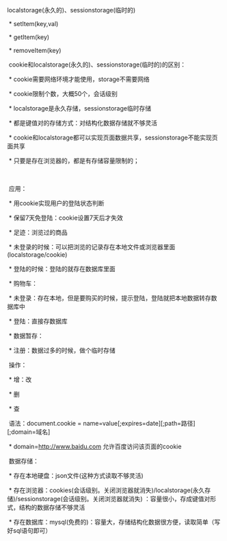 localstorage(永久的)、sessionstorage(临时的)

​            * setItem(key,val)

​            * getItem(key)

​            * removeItem(key)

 

​        cookie和localstorage(永久的)、sessionstorage(临时的)的区别：

​            * cookie需要网络环境才能使用，storage不需要网络

​            * cookie限制个数，大概50个，会话级别

​            * localstorage是永久存储，sessionstorage临时存储

​            * 都是键值对的存储方式：对结构化数据存储就不够灵活

​            * cookie和localstorage都可以实现页面数据共享，sessionstorage不能实现页面共享

​            * 只要是存在浏览器的，都是有存储容量限制的；

​        

​        应用：

​            * 用cookie实现用户的登陆状态判断

​            * 保留7天免登陆：cookie设置7天后才失效

​            * 足迹：浏览过的商品

​                * 未登录的时候：可以把浏览的记录存在本地文件或浏览器里面(localstorage/cookie)

​                * 登陆的时候：登陆的就存在数据库里面

​            * 购物车：

​                * 未登录：存在本地，但是要购买的时候，提示登陆，登陆就把本地数据转存数据库中

​                * 登陆：直接存数据库

​            * 数据暂存：

​                * 注册：数据过多的时候，做个临时存储

 

​        操作：

​            * 增：改

​            * 删

​            * 查

 

​        语法：document.cookie = name=value[;expires=date][;path=路径][;domain=域名]

​            * domain=http://www.baidu.com 允许百度访问该页面的cookie

​        数据存储：

​            * 存在本地硬盘：json文件(这种方式读取不够灵活)

​            * 存在浏览器：cookies(会话级别。关闭浏览器就消失)/localstorage(永久存储)/sessionstorage(会话级别。关闭浏览器就消失) ：容量很小，存成键值对形式，结构的数据存储不够灵活

​            * 存在数据库：mysql(免费的)：容量大，存储结构化数据很方便，读取简单（写好sql语句即可）